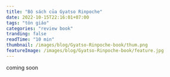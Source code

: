 ```yaml
---
title: "Bộ sách của Gyatso Rinpoche"
date: 2022-10-15T22:16:01+07:00
tags: "tôn giáo"
categories: "review book"
tranding: false
readTime: "10 min"
thumbnail: /images/blog/Gyatso-Rinpoche-book/thum.png
featureImage: /images/blog/Gyatso-Rinpoche-book/feature.jpg
---
```


coming soon
